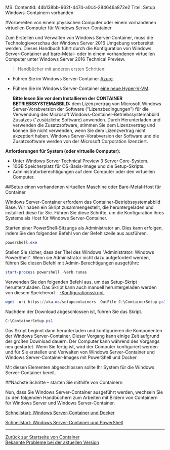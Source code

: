 MS. ContentId: 44b138bb-962f-4474-a0c4-284646a872e2
Titel: Setup Windows-Containern vorhanden

#Vorbereiten von einem physischen Computer oder einem vorhandenen virtuellen Computer für Windows Server-Container

Zum Erstellen und Verwalten von Windows Server-Container, muss die Technologievorschau der Windows Server 2016 Umgebung vorbereitet werden.
Dieses Handbuch führt durch die Konfiguration von Windows Server-Container auf bare-Metal- oder in einem vorhandenen virtuellen Computer unter Windows Server 2016 Technical Preview.


> Handbücher mit anderen ersten Schritten:
* Führen Sie im Windows Server-Container [Azure](./azure_setup.md).
* Führen Sie im Windows Server-Container [eine neue Hyper-V-VM](./container_setup.md).
    
    **Bitte lesen Sie vor dem Installieren der CONTAINER BETRIEBSSYSTEMABBILD:**  dem Lizenzvertrag von Microsoft Windows Server-Vorabversion der Software ("Lizenzbedingungen") für die Verwendung des Microsoft Windows-Container-Betriebssystemabbild Zusatzes ("zusätzliche Software) anwenden.
    Durch Herunterladen und verwenden die Zusatzsoftware, stimmen Sie dem Lizenzvertrag und können Sie nicht verwenden, wenn Sie dem Lizenzvertrag nicht akzeptiert haben.
    Windows Server-Vorabversion der Software und die Zusatzsoftware werden von der Microsoft Corporation lizenziert.
    


**Anforderungen für System (oder virtuelle Computer):**
* Unter Windows Server Technical Preview 3 Server Core-System.
* 10GB Speicherplatz für OS-Basis-Image und die Setup-Skripts.
* Administratorberechtigungen auf dem Computer oder den virtuellen Computer.

##Setup einen vorhandenen virtuellen Maschine oder Bare-Metal-Host für Container

Windows Server-Container erfordern das Container-Betriebssystemabbild Base.
Wir haben ein Skript zusammengestellt, die heruntergeladen und installiert diese für Sie.
Führen Sie diese Schritte, um die Konfiguration Ihres Systems als Host für Windows Server-Container.

Starten einer PowerShell-Sitzungs als Administrator an.
Dies kann erfolgen, indem Sie den folgenden Befehl von der Befehlszeile aus ausführen.

``` powershell
powershell.exe
```

Stellen Sie sicher, dass der Titel des Windows "Administrator: Windows PowerShell".
Wenn sie Administrator nicht dazu aufgefordert werden, führen Sie diesen Befehl mit Admin-Berechtigungen ausgeführt:

``` powershell
start-process powershell -Verb runas
```

Verwenden Sie den folgenden Befehl aus, um das Setup-Skript herunterzuladen.
Das Skript kann auch manuell heruntergeladen werden von diesem Speicherort - [-Konfigurationsskript](http://aka.ms/setupcontainers).

``` PowerShell
wget -uri https://aka.ms/setupcontainers -OutFile C:\ContainerSetup.ps1
```

 Nachdem der Download abgeschlossen ist, führen Sie das Skript.
``` PowerShell
C:\ContainerSetup.ps1
```

Das Skript beginnt dann herunterladen und konfigurieren die Komponenten der Windows Server-Container.
Dieser Vorgang kann einige Zeit aufgrund der großen Download dauern.
Der Computer kann während des Vorgangs neu gestartet.
Wenn Sie fertig ist, wird der Computer konfiguriert werden und für Sie erstellen und Verwalten von Windows Server-Container und Windows Server-Container-Images mit PowerShell und Docker.


 Mit diesen Elementen abgeschlossen sollte Ihr System für die Windows Server-Container bereit.



##Nächste Schritte – starten Sie mithilfe von Containern

Nun, dass Sie Windows Server-Container ausgeführt werden, wechseln Sie zu den folgenden Handbüchern zum Arbeiten mit Bildern von Containern für Windows Server und Windows Server-Container.


[Schnellstart: Windows Server-Container und Docker](./manage_docker.md)


[Schnellstart: Windows Server-Container und PowerShell](./manage_powershell.md)


-------------------


[Zurück zur Startseite von Container](../containers_welcome.md)  
[Bekannte Probleme bei der aktuellen Version](../about/work_in_progress.md)



